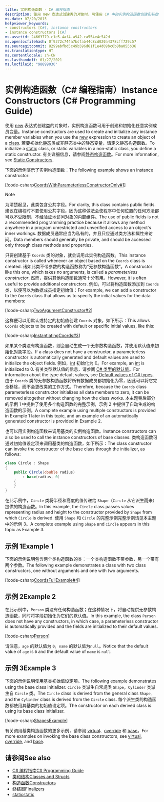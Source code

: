 ```yaml
---
title: 实例构造函数 - C# 编程指南
description: 使用 new 表达式创建类的对象时，可使用 C# 中的实例构造函数创建和初始化任意实例成员变量。
ms.date: 07/20/2015
helpviewer_keywords:
- constructors [C#], instance constructors
- instance constructors [C#]
ms.assetid: 24663779-c1e5-4af4-a942-ca554e4c542d
ms.openlocfilehash: 0f9372c744a7bdfab44c8cd020a4378cff729c57
ms.sourcegitcommit: 8299abfbd5c49b596d61f1e4d09bc6b8ba055b36
ms.translationtype: HT
ms.contentlocale: zh-CN
ms.lasthandoff: 01/27/2021
ms.locfileid: "98899030"
---
```

# <a name="instance-constructors-c-programming-guide"></a><span data-ttu-id="8a909-103">实例构造函数（C# 编程指南）</span><span class="sxs-lookup"><span data-stu-id="8a909-103">Instance Constructors (C# Programming Guide)</span></span>

<span data-ttu-id="8a909-104">使用 [new](../../language-reference/operators/new-operator.md) 表达式创建[类](../../language-reference/keywords/class.md)的对象时，实例构造函数可用于创建和初始化任意实例成员变量。</span><span class="sxs-lookup"><span data-stu-id="8a909-104">Instance constructors are used to create and initialize any instance member variables when you use the [new](../../language-reference/operators/new-operator.md) expression to create an object of a [class](../../language-reference/keywords/class.md).</span></span> <span data-ttu-id="8a909-105">若要初始化[静态](../../language-reference/keywords/static.md)类或非静态类中的静态变量，请定义静态构造函数。</span><span class="sxs-lookup"><span data-stu-id="8a909-105">To initialize a [static](../../language-reference/keywords/static.md) class, or static variables in a non-static class, you define a static constructor.</span></span> <span data-ttu-id="8a909-106">有关详细信息，请参阅[静态构造函数](./static-constructors.md)。</span><span class="sxs-lookup"><span data-stu-id="8a909-106">For more information, see [Static Constructors](./static-constructors.md).</span></span>  
  
 <span data-ttu-id="8a909-107">下面的示例演示了实例构造函数：</span><span class="sxs-lookup"><span data-stu-id="8a909-107">The following example shows an instance constructor:</span></span>  
  
 [!code-csharp[CoordsWithParameterlessConstructorOnly#1](snippets/instance-constructors/coords/Program.cs#1)]
  
> [!NOTE]
> <span data-ttu-id="8a909-108">为清楚起见，此类包含公共字段。</span><span class="sxs-lookup"><span data-stu-id="8a909-108">For clarity, this class contains public fields.</span></span> <span data-ttu-id="8a909-109">建议在编程时不要使用公共字段，因为这种做法会使程序中任何位置的任何方法都可以不受限制、不经验证地访问对象的内部组件。</span><span class="sxs-lookup"><span data-stu-id="8a909-109">The use of public fields is not a recommended programming practice because it allows any method anywhere in a program unrestricted and unverified access to an object's inner workings.</span></span> <span data-ttu-id="8a909-110">数据成员通常应当为私有的，并且只应通过类方法和属性来访问。</span><span class="sxs-lookup"><span data-stu-id="8a909-110">Data members should generally be private, and should be accessed only through class methods and properties.</span></span>  
  
 <span data-ttu-id="8a909-111">只要创建基于 `Coords` 类的对象，就会调用此实例构造函数。</span><span class="sxs-lookup"><span data-stu-id="8a909-111">This instance constructor is called whenever an object based on the `Coords` class is created.</span></span> <span data-ttu-id="8a909-112">诸如此类不带参数的构造函数称为“无参数构造函数”。</span><span class="sxs-lookup"><span data-stu-id="8a909-112">A constructor like this one, which takes no arguments, is called a *parameterless constructor*.</span></span> <span data-ttu-id="8a909-113">然而，提供其他构造函数通常十分有用。</span><span class="sxs-lookup"><span data-stu-id="8a909-113">However, it is often useful to provide additional constructors.</span></span> <span data-ttu-id="8a909-114">例如，可以将构造函数添加到 `Coords` 类，以便可以为数据成员指定初始值：</span><span class="sxs-lookup"><span data-stu-id="8a909-114">For example, we can add a constructor to the `Coords` class that allows us to specify the initial values for the data members:</span></span>  
  
 [!code-csharp[TwoArgumentConstructor#2](snippets/instance-constructors/coords/Program.cs#2)]
  
 <span data-ttu-id="8a909-115">这样便可以用默认或特定的初始值创建 `Coords` 对象，如下所示：</span><span class="sxs-lookup"><span data-stu-id="8a909-115">This allows `Coords` objects to be created with default or specific initial values, like this:</span></span>  
  
 [!code-csharp[InstantiatingCoords#3](snippets/instance-constructors/coords/Program.cs#3)]
  
 <span data-ttu-id="8a909-116">如果某个类没有构造函数，则会自动生成一个无参数构造函数，并使用默认值来初始化对象字段。</span><span class="sxs-lookup"><span data-stu-id="8a909-116">If a class does not have a constructor, a parameterless constructor is automatically generated and default values are used to initialize the object fields.</span></span> <span data-ttu-id="8a909-117">例如，[int](../../language-reference/builtin-types/integral-numeric-types.md) 初始化为 0。</span><span class="sxs-lookup"><span data-stu-id="8a909-117">For example, an [int](../../language-reference/builtin-types/integral-numeric-types.md) is initialized to 0.</span></span> <span data-ttu-id="8a909-118">有关类型默认值的信息，请参阅 [C# 类型的默认值](../../language-reference/builtin-types/default-values.md)。</span><span class="sxs-lookup"><span data-stu-id="8a909-118">For information about the type default values, see [Default values of C# types](../../language-reference/builtin-types/default-values.md).</span></span> <span data-ttu-id="8a909-119">由于 `Coords` 类的无参数构造函数将所有数据成员都初始化为零，因此可以将它完全移除，而不会更改类的工作方式。</span><span class="sxs-lookup"><span data-stu-id="8a909-119">Therefore, because the `Coords` class parameterless constructor initializes all data members to zero, it can be removed altogether without changing how the class works.</span></span> <span data-ttu-id="8a909-120">本主题稍后部分的示例 1 中提供了使用多个构造函数的完整示例，示例 2 中提供了自动生成的构造函数的示例。</span><span class="sxs-lookup"><span data-stu-id="8a909-120">A complete example using multiple constructors is provided in Example 1 later in this topic, and an example of an automatically generated constructor is provided in Example 2.</span></span>  
  
 <span data-ttu-id="8a909-121">也可以用实例构造函数来调用基类的实例构造函数。</span><span class="sxs-lookup"><span data-stu-id="8a909-121">Instance constructors can also be used to call the instance constructors of base classes.</span></span> <span data-ttu-id="8a909-122">类构造函数可通过初始值设定项来调用基类的构造函数，如下所示：</span><span class="sxs-lookup"><span data-stu-id="8a909-122">The class constructor can invoke the constructor of the base class through the initializer, as follows:</span></span>  
  
```csharp
class Circle : Shape
{
    public Circle(double radius)
        : base(radius, 0)
    {
    }
}
```
  
 <span data-ttu-id="8a909-123">在此示例中，`Circle` 类将半径和高度的值传递给 `Shape`（`Circle` 从它派生而来）提供的构造函数。</span><span class="sxs-lookup"><span data-stu-id="8a909-123">In this example, the `Circle` class passes values representing radius and height to the constructor provided by `Shape` from which `Circle` is derived.</span></span> <span data-ttu-id="8a909-124">使用 `Shape` 和 `Circle` 的完整示例完整示例请见本主题中的示例 3。</span><span class="sxs-lookup"><span data-stu-id="8a909-124">A complete example using `Shape` and `Circle` appears in this topic as Example 3.</span></span>  
  
## <a name="example-1"></a><span data-ttu-id="8a909-125">示例 1</span><span class="sxs-lookup"><span data-stu-id="8a909-125">Example 1</span></span>  

 <span data-ttu-id="8a909-126">下面的示例说明包含两个类构造函数的类：一个类构造函数不带参数，另一个带有两个参数。</span><span class="sxs-lookup"><span data-stu-id="8a909-126">The following example demonstrates a class with two class constructors, one without arguments and one with two arguments.</span></span>  
  
 [!code-csharp[CoordsFullExample#4](snippets/instance-constructors/coords/Program.cs#4)]
  
## <a name="example-2"></a><span data-ttu-id="8a909-127">示例 2</span><span class="sxs-lookup"><span data-stu-id="8a909-127">Example 2</span></span>  

 <span data-ttu-id="8a909-128">在此示例中，`Person` 类没有任何构造函数；在这种情况下，将自动提供无参数构造函数，同时将字段初始化为它们的默认值。</span><span class="sxs-lookup"><span data-stu-id="8a909-128">In this example, the class `Person` does not have any constructors, in which case, a parameterless constructor is automatically provided and the fields are initialized to their default values.</span></span>  
  
 [!code-csharp[Person](snippets/instance-constructors/person/Program.cs)]
  
 <span data-ttu-id="8a909-129">请注意，`age` 的默认值为 `0`，`name` 的默认值为`null`。</span><span class="sxs-lookup"><span data-stu-id="8a909-129">Notice that the default value of `age` is `0` and the default value of `name` is `null`.</span></span>
  
## <a name="example-3"></a><span data-ttu-id="8a909-130">示例 3</span><span class="sxs-lookup"><span data-stu-id="8a909-130">Example 3</span></span>  

 <span data-ttu-id="8a909-131">下面的示例说明使用基类初始值设定项。</span><span class="sxs-lookup"><span data-stu-id="8a909-131">The following example demonstrates using the base class initializer.</span></span> <span data-ttu-id="8a909-132">`Circle` 类派生自常规类 `Shape`，`Cylinder` 类派生自 `Circle` 类。</span><span class="sxs-lookup"><span data-stu-id="8a909-132">The `Circle` class is derived from the general class `Shape`, and the `Cylinder` class is derived from the `Circle` class.</span></span> <span data-ttu-id="8a909-133">每个派生类的构造函数都使用其基类的初始值设定项。</span><span class="sxs-lookup"><span data-stu-id="8a909-133">The constructor on each derived class is using its base class initializer.</span></span>  
  
 [!code-csharp[ShapesExample](snippets/instance-constructors/shapes/Program.cs)]
  
 <span data-ttu-id="8a909-134">有关调用基类构造函数的更多示例，请参阅 [virtual](../../language-reference/keywords/virtual.md)、[override](../../language-reference/keywords/override.md) 和 [base](../../language-reference/keywords/base.md)。</span><span class="sxs-lookup"><span data-stu-id="8a909-134">For more examples on invoking the base class constructors, see [virtual](../../language-reference/keywords/virtual.md), [override](../../language-reference/keywords/override.md), and [base](../../language-reference/keywords/base.md).</span></span>  
  
## <a name="see-also"></a><span data-ttu-id="8a909-135">请参阅</span><span class="sxs-lookup"><span data-stu-id="8a909-135">See also</span></span>

- [<span data-ttu-id="8a909-136">C# 编程指南</span><span class="sxs-lookup"><span data-stu-id="8a909-136">C# Programming Guide</span></span>](../index.md)
- [<span data-ttu-id="8a909-137">类和结构</span><span class="sxs-lookup"><span data-stu-id="8a909-137">Classes and Structs</span></span>](./index.md)
- [<span data-ttu-id="8a909-138">构造函数</span><span class="sxs-lookup"><span data-stu-id="8a909-138">Constructors</span></span>](./constructors.md)
- [<span data-ttu-id="8a909-139">终结器</span><span class="sxs-lookup"><span data-stu-id="8a909-139">Finalizers</span></span>](./destructors.md)
- [<span data-ttu-id="8a909-140">static</span><span class="sxs-lookup"><span data-stu-id="8a909-140">static</span></span>](../../language-reference/keywords/static.md)
